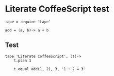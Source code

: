 # Literate CoffeeScript test

	tape = require 'tape'

	add = (a, b)-> a + b

## Test

	tape 'Literate CoffeeScript', (t)->
		t.plan 1

		t.equal add(1, 2), 3, '1 + 2 = 3'
